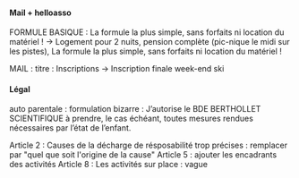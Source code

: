 #### Mail + helloasso
FORMULE BASIQUE :
 La formule la plus simple, sans forfaits ni location du matériel !
 ->
 Logement pour 2 nuits, pension complète (pic-nique le midi sur les pistes), La formule la plus simple, sans forfaits ni location du matériel !

MAIL : titre : Inscriptions -> Inscription finale week-end ski


#### Légal
auto parentale : formulation bizarre : J’autorise le BDE BERTHOLLET SCIENTIFIQUE à prendre, le cas échéant, toutes mesures rendues nécessaires par l’état de l’enfant.


Article 2 : Causes de la décharge de résposabilité trop précises : remplacer par "quel que soit l'origine de la cause"
Article 5 : ajouter les encadrants des activités
Article 8 : Les activités sur place : vague